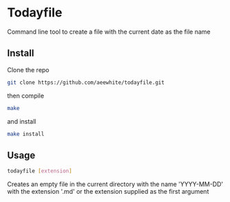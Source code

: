# Todayfile

Command line tool to create a file with the current date as the file name 

## Install

Clone the repo 

```sh
git clone https://github.com/aeewhite/todayfile.git
```
then compile

```sh
make
```
and install

```sh
make install
```

## Usage

```sh
todayfile [extension]
```
Creates an empty file in the current directory with the name 'YYYY-MM-DD' with the extension '.md' or the extension supplied as the first argument
